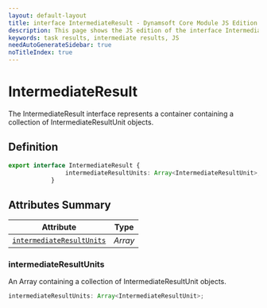 ```yaml
---
layout: default-layout
title: interface IntermediateResult - Dynamsoft Core Module JS Edition API Reference
description: This page shows the JS edition of the interface IntermediateResult in Dynamsoft Core Module.
keywords: task results, intermediate results, JS
needAutoGenerateSidebar: true
noTitleIndex: true
---
```


# IntermediateResult

The IntermediateResult interface represents a container containing a collection of IntermediateResultUnit objects.

## Definition

```ts
export interface IntermediateResult {
                intermediateResultUnits: Array<IntermediateResultUnit>;
            }
```

## Attributes Summary

| Attribute | Type |
|--------|-------------|
| [`intermediateResultUnits`](#intermediateresultunits) | *Array<IntermediateResultUnit>* |


### intermediateResultUnits

An Array containing a collection of IntermediateResultUnit objects.

```ts
intermediateResultUnits: Array<IntermediateResultUnit>;
```
